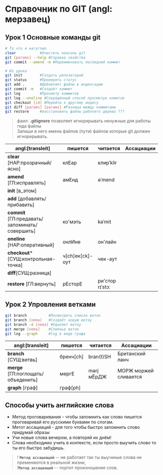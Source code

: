 # Справочник по GIT (angl: мерзавец)

## Урок 1 Основные команды git
```sh
# То что я нагуглил 
clear 			#Очистить консоль git
git [params] --help #Справка свойства
git commit --amend -m #Переименовать последний коммит

# Из урока
git init 		#Создать репозиторий
git status		#Проверить статус
git add .		#Добовляет файлы в индексацию
git commit -m	#Создаёт коммит
git log			#Просмотр коммитов
git log --oneline #Сокращённый способ просмотра комитов
git checkout [id] #Перейти к другому индесу
git diff [params] [params] #Разница между коммитами
git restore 	#восстановить файлы рабочего дерева ???
```
> фаил: **.gitignore** позволяет игнорирывать ненужные для работы гида файлы <br> Запиши в него имена файлов (пути) файлов которые git должен игнорирывать.<br>

|angl:[transleit]            |пишется       |читается    |Ассациации|
|----------------------------|--------------|------------|----------|
|**clear** [НАР:прозрачный/ясно]  |клЕар | клирˈklir|
|**amend** [ГЛ:исправлять]| амЕнд | əˈmend |
|**init** [в_этом] |||
|**add** [добавлять/прибавить] |||
|**commit** [ГЛ:предавать/запоминать/совершить] |ко'мэть |kəˈmit |
|**oneline** [НАР:оперативный] |онлИне | он'лайн |
|**checkout*** [СУЩ:контрольная-точка] |ч[ch]ек[ck]-оут | чек-аут |
|**diff**[СУЩ:разница] |||
|**restore** [ГЛ:вернуть] |рЕсторЕ | ри'стор rɪˈstɔː|




## Урок 2 Упровления ветками

```sh
git branch 			#Посмотреть список веток
git branch [nema]	#Создаёт новую ветку
git branch -d [nema] #Удаляет ветку
git merge [nema] 	#Слиянье веток
git log --graph 	#log в виде графа
```

|angl:[transleit]            |пишется       |читается    |Ассациации|
|----------------------------|--------------|------------|----------|
|**branch** [СУЩ:ветвь]|бренч[ch]|bran(t)SH|Британский ланч|
|**merge** [ГЛ:поглощать/объеденить]|мергЕ|mərj мЁрДЖ|МОРЖ моржей сливается|
|**graph** [граф]|граф[ph]|||



## Способы учить английские слова

- Метод проговаривания - чтобы запомнить как слово пишется проговаривай его русскими буквами по слогам.
- Метот ассациаций - для того чтобы быстро запомнить слово придумай образы
- Учи новые слова вечером, а повторяй их днём!
- Слова необходимо учить в контексте, если просто выучить слово то ты его быстро забудишь.

> ! **```Метод ассациаций```** -- не работает так ты выучиные слова не пременяются в реальной жизни, <br>
> !**```Метод ассациаций```** -- портит произношение слов.

